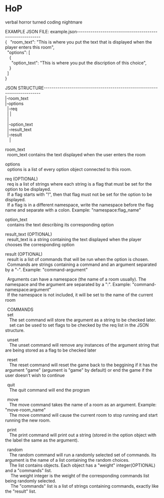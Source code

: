 # HoP
verbal horror turned coding nightmare

EXAMPLE JSON FILE: example.json-----------------------------------------------------------<br />
{
&ensp;"room_text": "This is where you put the text that is displayed when the player enters this room",<br />
&ensp;"options": [<br />
&ensp;&ensp;{<br />
&ensp;&ensp;&ensp;"option_text": "This is where you put the discription of this choice",<br />
&ensp;&ensp;}<br />
&ensp;]<br />
}<br />  

JSON STRUCTURE----------------------------------------------------------------------------  
|-room_text  
|-options  
&ensp;|-req  
&ensp;| |  
&ensp;|  
&ensp;|-option_text  
&ensp;|-result_text  
&ensp;|-result  
&ensp;&ensp;|  

room_text  
&ensp;room_text contains the text displayed when the user enters the room  

options  
&ensp;options is a list of every option object connected to this room.  

req (OPTIONAL)  
&ensp;req is a list of strings where each string is a flag that must be set for the option to be displayed.  
&ensp;If a flag starts with "!", then that flag must not be set for the option to be displayed.  
&ensp;If a flag is in a different namespace, write the namespace before the flag name and separate with a colon. Example: "namespace:flag_name"  

option_text  
&ensp;contains the text describing its corresponding option  
  
result_text (OPTIONAL)  
&ensp;result_text is a string containing the text displayed when the player chooses the corresponding option  
  
result (OPTIONAL)  
&ensp;result is a list of commands that will be run when the option is chosen.  
&ensp;Commands are strings containing a command and an argument separated by a "-". Example: "command-argument"  
  
&ensp;Arguments can have a namespace (the name of a room usually). The namespace and the argument are separated by a ":". Example: "command-namespace:argument"  
&ensp;If the namespace is not included, it will be set to the name of the current room  
  
&ensp;COMMANDS  
&ensp;set  
&ensp;&ensp;The set command will store the argument as a string to be checked later.  
&ensp;&ensp;set can be used to set flags to be checked by the req list in the JSON structure.  
    
&ensp;unset  
&ensp;&ensp;The unset command will remove any instances of the argument string that are being stored as a flag to be checked later  

&ensp;reset  
&ensp;&ensp;The reset command will reset the game back to the beggining if it has the argument "game" (argument is "game" by default) or end the game if the user doesn't wish to continue  

&ensp;quit  
&ensp;&ensp;The quit command will end the program  

&ensp;move  
&ensp;&ensp;The move command takes the name of a room as an argument. Example: "move-room_name"  
&ensp;&ensp;The move command will cause the current room to stop running and start running the new room.  
    
&ensp;print  
&ensp;&ensp;The print command will print out a string (stored in the option object with the label the same as the argument).  

&ensp;random  
&ensp;&ensp;The random command will run a randomly selected set of commands. Its argument is the name of a list containing the random choices.  
&ensp;&ensp;The list contains objects. Each object has a "weight" integer(OPTIONAL) and a "commands" list.  
&ensp;&ensp; The weight integer is the weight of the corresponding commands list being randomly selected.  
&ensp;&ensp; The "commands" list is a list of strings containing commands, exactly like the "result" list.  
